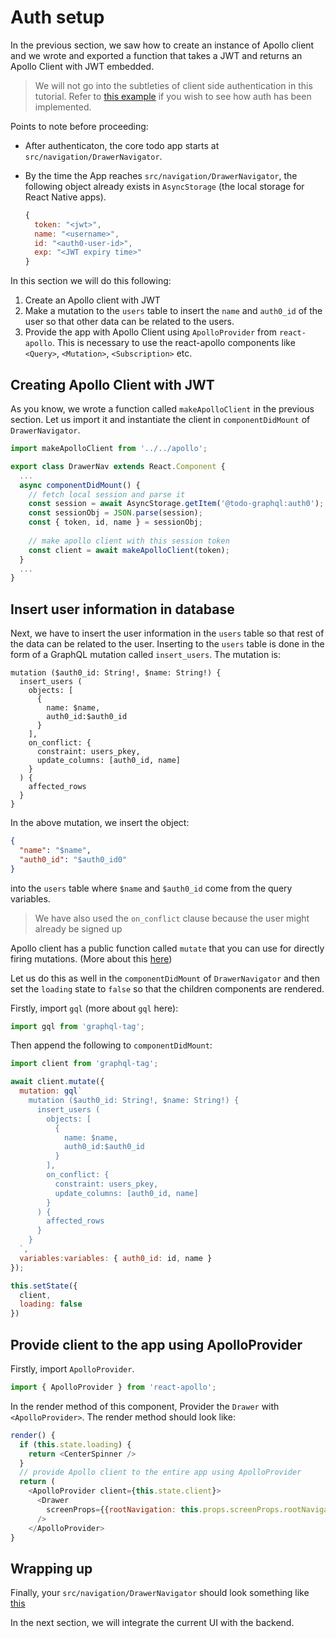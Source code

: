 # Auth setup

In the previous section, we saw how to create an instance of Apollo client and we wrote and exported a function that takes a JWT and returns an Apollo Client with JWT embedded.


> We will not go into the subtleties of client side authentication in this tutorial. Refer to [this example](https://github.com/expo/auth0-example) if you wish to see how auth has been implemented. 

Points to note before proceeding:

- After authenticaton, the core todo app starts at `src/navigation/DrawerNavigator`.
- By the time the App reaches `src/navigation/DrawerNavigator`, the following object already exists in `AsyncStorage` (the local storage for React Native apps).

  ```js
  {
    token: "<jwt>",
    name: "<username>",
    id: "<auth0-user-id>",
    exp: "<JWT expiry time>"
  }
  ```

In this section we will do this following:

1. Create an Apollo client with JWT
2. Make a mutation to the `users` table to insert the `name` and `auth0_id` of the user so that other data can be related to the users.
3. Provide the app with Apollo Client using `ApolloProvider` from `react-apollo`. This is necessary to use the react-apollo components like `<Query>`, `<Mutation>`, `<Subscription>`  etc.


## Creating Apollo Client with JWT

As you know, we wrote a function called `makeApolloClient` in the previous section. Let us import it and instantiate the client in `componentDidMount` of `DrawerNavigator`. 

```js
import makeApolloClient from '../../apollo';

export class DrawerNav extends React.Component {
  ...
  async componentDidMount() {
    // fetch local session and parse it
    const session = await AsyncStorage.getItem('@todo-graphql:auth0');
    const sessionObj = JSON.parse(session);
    const { token, id, name } = sessionObj;
    
    // make apollo client with this session token
    const client = await makeApolloClient(token);
  } 
  ...
}

```

## Insert user information in database

Next, we have to insert the user information in the `users` table so that rest of the data can be related to the user. Inserting to the `users` table is done in the form of a GraphQL mutation called `insert_users`. The mutation is:

```gql
mutation ($auth0_id: String!, $name: String!) {
  insert_users (
    objects: [
      {
        name: $name,
        auth0_id:$auth0_id
      }
    ],
    on_conflict: {
      constraint: users_pkey,
      update_columns: [auth0_id, name]
    }
  ) {
    affected_rows
  }
}
```

In the above mutation, we insert the object:

```json
{
  "name": "$name",
  "auth0_id": "$auth0_id0"
}
```

into the `users` table where `$name` and `$auth0_id` come from the query variables.

> We have also used the `on_conflict` clause because the user might already be signed up

Apollo client has a public function called `mutate` that you can use for directly firing mutations. (More about this [here](TODO))

Let us do this as well in the `componentDidMount` of `DrawerNavigator` and then set the `loading` state to `false` so that the children components are rendered.

Firstly, import `gql` (more about `gql` here):

```js
import gql from 'graphql-tag';
```

Then append the following to `componentDidMount`:

```js
import client from 'graphql-tag';

await client.mutate({
  mutation: gql`
    mutation ($auth0_id: String!, $name: String!) {
      insert_users (
        objects: [
          {
            name: $name,
            auth0_id:$auth0_id
          }
        ],
        on_conflict: {
          constraint: users_pkey,
          update_columns: [auth0_id, name]
        }
      ) {
        affected_rows
      }
    }
  `,
  variables:variables: { auth0_id: id, name }
});

this.setState({
  client,
  loading: false
})
```

## Provide client to the app using ApolloProvider

Firstly, import `ApolloProvider`.

```js
import { ApolloProvider } from 'react-apollo';
```

In the render method of this component, Provider the `Drawer` with `<ApolloProvider>`. The render method should look like:

```js
render() {
  if (this.state.loading) {
    return <CenterSpinner />
  }
  // provide Apollo client to the entire app using ApolloProvider
  return (
    <ApolloProvider client={this.state.client}>
      <Drawer
        screenProps={{rootNavigation: this.props.screenProps.rootNavigation}}
      />
    </ApolloProvider>
}
```

## Wrapping up

Finally, your `src/navigation/DrawerNavigator` should look something like [this](TODO)

In the next section, we will integrate the current UI with the backend.
